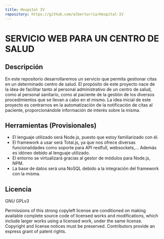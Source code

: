 ```yaml
---
title: Hospital IV
repository: https://github.com/alberturria/Hospital-IV
---
```


# SERVICIO WEB PARA UN CENTRO DE SALUD

## Descripción

En este repositorio desarrollaremos un servicio que permita gestionar citas en un determinado centro de salud.
El propósito de este proyecto nace de la idea de facilitar tanto al personal administrativo de un centro de salud,
como al personal sanitario, como al paciente de la gestión de los diversos procedimientos que se llevan a cabo en el mismo.
La idea inicial de este proyecto es centrarnos en la automatización de la notificación de citas al paciente, proporcionándole información de interés sobre la misma.


## Herramientas (Provisionales)


- El lenguaje utilizado será Node.js, puesto que estoy familiarizado con él.
- El framework a usar será Total.js, ya que nos ofrece diversas funcionalidades como soporte para API restfull, websockets,... Además es idóneo debido al lenguaje utilizado.
- El entorno se virtualizará gracias al gestor de módulos para Node.js, NPM.
- La base de datos será una NoSQL debido a la integración del framework con la misma.


## Licencia

GNU GPLv3

Permissions of this strong copyleft license are conditioned on making available complete source code of licensed works and modifications, which include larger works using a licensed work, under the same license. Copyright and license notices must be preserved. Contributors provide an express grant of patent rights.
